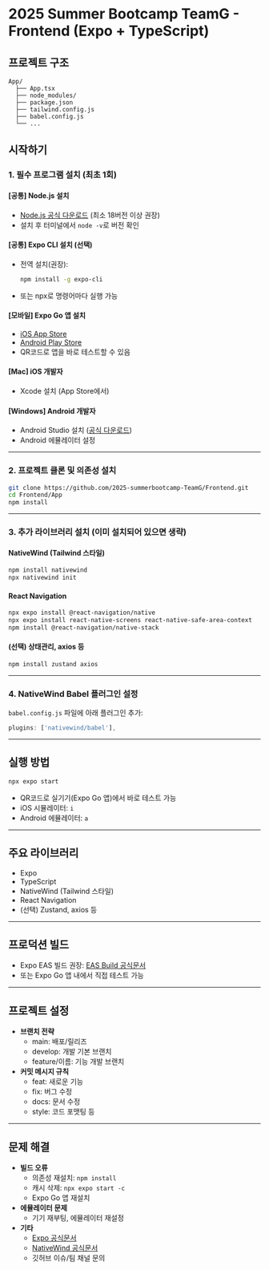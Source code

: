 # 2025 Summer Bootcamp TeamG - Frontend (Expo + TypeScript)

## 프로젝트 구조

```
App/
  ├── App.tsx
  ├── node_modules/
  ├── package.json
  ├── tailwind.config.js
  ├── babel.config.js
  └── ...
```

## 시작하기

### 1. 필수 프로그램 설치 (최초 1회)

#### [공통] Node.js 설치

- [Node.js 공식 다운로드](https://nodejs.org/ko/) (최소 18버전 이상 권장)
- 설치 후 터미널에서 `node -v`로 버전 확인

#### [공통] Expo CLI 설치 (선택)

- 전역 설치(권장):
  ```bash
  npm install -g expo-cli
  ```
- 또는 npx로 명령어마다 실행 가능

#### [모바일] Expo Go 앱 설치

- [iOS App Store](https://apps.apple.com/app/expo-go/id982107779)
- [Android Play Store](https://play.google.com/store/apps/details?id=host.exp.exponent)
- QR코드로 앱을 바로 테스트할 수 있음

#### [Mac] iOS 개발자

- Xcode 설치 (App Store에서)

#### [Windows] Android 개발자

- Android Studio 설치 ([공식 다운로드](https://developer.android.com/studio))
- Android 에뮬레이터 설정

---

### 2. 프로젝트 클론 및 의존성 설치

```bash
git clone https://github.com/2025-summerbootcamp-TeamG/Frontend.git
cd Frontend/App
npm install
```

---

### 3. 추가 라이브러리 설치 (이미 설치되어 있으면 생략)

#### NativeWind (Tailwind 스타일)

```bash
npm install nativewind
npx nativewind init
```

#### React Navigation

```bash
npx expo install @react-navigation/native
npx expo install react-native-screens react-native-safe-area-context
npm install @react-navigation/native-stack
```

#### (선택) 상태관리, axios 등

```bash
npm install zustand axios
```

---

### 4. NativeWind Babel 플러그인 설정

`babel.config.js` 파일에 아래 플러그인 추가:

```js
plugins: ['nativewind/babel'],
```

---

## 실행 방법

```bash
npx expo start
```

- QR코드로 실기기(Expo Go 앱)에서 바로 테스트 가능
- iOS 시뮬레이터: `i`
- Android 에뮬레이터: `a`

---

## 주요 라이브러리

- Expo
- TypeScript
- NativeWind (Tailwind 스타일)
- React Navigation
- (선택) Zustand, axios 등

---

## 프로덕션 빌드

- Expo EAS 빌드 권장: [EAS Build 공식문서](https://docs.expo.dev/build/introduction/)
- 또는 Expo Go 앱 내에서 직접 테스트 가능

---

## 프로젝트 설정

- **브랜치 전략**
  - main: 배포/릴리즈
  - develop: 개발 기본 브랜치
  - feature/이름: 기능 개발 브랜치
- **커밋 메시지 규칙**
  - feat: 새로운 기능
  - fix: 버그 수정
  - docs: 문서 수정
  - style: 코드 포맷팅 등

---

## 문제 해결

- **빌드 오류**
  - 의존성 재설치: `npm install`
  - 캐시 삭제: `npx expo start -c`
  - Expo Go 앱 재설치
- **에뮬레이터 문제**
  - 기기 재부팅, 에뮬레이터 재설정
- **기타**
  - [Expo 공식문서](https://docs.expo.dev/)
  - [NativeWind 공식문서](https://www.nativewind.dev/quick-starts/expo)
  - 깃허브 이슈/팀 채널 문의
